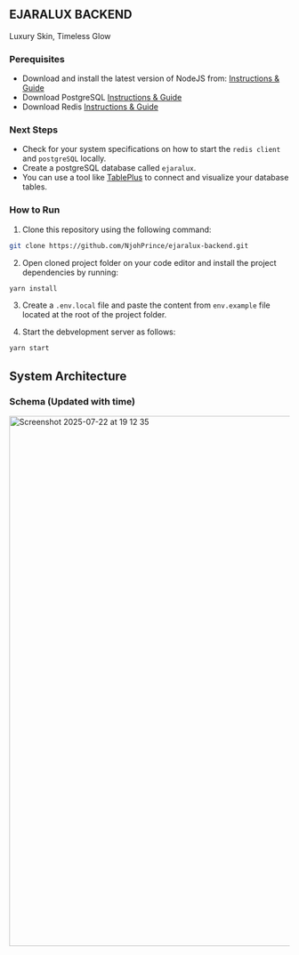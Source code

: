 ## EJARALUX BACKEND

Luxury Skin, Timeless Glow

### Perequisites

- Download and install the latest version of NodeJS from: [Instructions & Guide](https://nodejs.org/en/download)
- Download PostgreSQL [Instructions & Guide](https://www.postgresql.org/download/)
- Download Redis [Instructions & Guide](https://redis.io/docs/latest/operate/oss_and_stack/install/archive/install-redis/install-redis-on-windows/)

### Next Steps

- Check for your system specifications on how to start the `redis client` and `postgreSQL` locally.
- Create a postgreSQL database called `ejaralux`.
- You can use a tool like [TablePlus](https://tableplus.com/download/) to connect and visualize your database tables.

### How to Run

1. Clone this repository using the following command:

```bash
git clone https://github.com/NjohPrince/ejaralux-backend.git
```

2. Open cloned project folder on your code editor and install the project dependencies by running:

```bash
yarn install
```

3. Create a `.env.local` file and paste the content from `env.example` file located at the root of the project folder.

4. Start the debvelopment server as follows:

```bash
yarn start
```
## System Architecture

### Schema (Updated with time)

<img width="1279" height="954" alt="Screenshot 2025-07-22 at 19 12 35" src="https://github.com/user-attachments/assets/45442b16-2bdf-407d-9deb-90a4e162acd9" />
